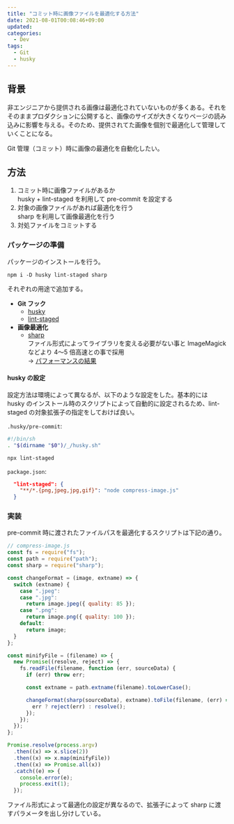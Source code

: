 ```yaml
---
title: "コミット時に画像ファイルを最適化する方法"
date: 2021-08-01T00:08:46+09:00
updated:
categories:
  - Dev
tags:
  - Git
  - husky
---
```


## 背景

非エンジニアから提供される画像は最適化されていないものが多くある。それをそのままプロダクションに公開すると、画像のサイズが大きくなりページの読み込みに影響を与える。そのため、提供されてた画像を個別で最適化して管理していくことになる。

Git 管理（コミット）時に画像の最適化を自動化したい。

## 方法

1. コミット時に画像ファイルがあるか  
   husky + lint-staged を利用して pre-commit を設定する
2. 対象の画像ファイルがあれば最適化を行う  
   sharp を利用して画像最適化を行う
3. 対処ファイルをコミットする

### パッケージの準備

パッケージのインストールを行う。

```
npm i -D husky lint-staged sharp
```

それぞれの用途で追加する。

- **Git フック**
  - [husky](https://www.npmjs.com/package/husky)
  - [lint-staged](https://www.npmjs.com/package/lint-staged)
- **画像最適化**
  - [sharp](https://www.npmjs.com/package/sharp)  
    ファイル形式によってライブラリを変える必要がない事と ImageMagick などより 4〜5 倍高速との事で採用  
    → [パフォーマンスの結果](https://sharp.pixelplumbing.com/performance)

#### husky の設定

設定方法は環境によって異なるが、以下のような設定をした。基本的には husky のインストール時のスクリプトによって自動的に設定されるため、lint-staged の対象拡張子の指定をしておけば良い。

`.husky/pre-commit`:

```sh
#!/bin/sh
. "$(dirname "$0")/_/husky.sh"

npx lint-staged
```

`package.json`:

```json
  "lint-staged": {
    "**/*.{png,jpeg,jpg,gif}": "node compress-image.js"
  }
```

### 実装

pre-commit 時に渡されたファイルパスを最適化するスクリプトは下記の通り。

```js
// compress-image.js
const fs = require("fs");
const path = require("path");
const sharp = require("sharp");

const changeFormat = (image, extname) => {
  switch (extname) {
    case ".jpeg":
    case ".jpg":
      return image.jpeg({ quality: 85 });
    case ".png":
      return image.png({ quality: 100 });
    default:
      return image;
  }
};

const minifyFile = (filename) => {
  new Promise((resolve, reject) => {
    fs.readFile(filename, function (err, sourceData) {
      if (err) throw err;

      const extname = path.extname(filename).toLowerCase();

      changeFormat(sharp(sourceData), extname).toFile(filename, (err) => {
        err ? reject(err) : resolve();
      });
    });
  });
};

Promise.resolve(process.argv)
  .then((x) => x.slice(2))
  .then((x) => x.map(minifyFile))
  .then((x) => Promise.all(x))
  .catch((e) => {
    console.error(e);
    process.exit(1);
  });
```

ファイル形式によって最適化の設定が異なるので、拡張子によって sharp に渡すパラメータを出し分けしている。
